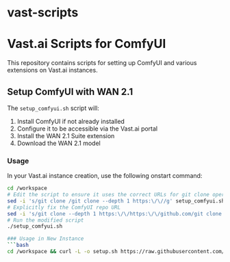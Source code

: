 # vast-scripts

# Vast.ai Scripts for ComfyUI

This repository contains scripts for setting up ComfyUI and various extensions on Vast.ai instances.

## Setup ComfyUI with WAN 2.1

The `setup_comfyui.sh` script will:

1. Install ComfyUI if not already installed
2. Configure it to be accessible via the Vast.ai portal
3. Install the WAN 2.1 Suite extension
4. Download the WAN 2.1 model

### Usage

In your Vast.ai instance creation, use the following onstart command:

```bash
cd /workspace
# Edit the script to ensure it uses the correct URLs for git clone operations
sed -i 's/git clone /git clone --depth 1 https:\/\//g' setup_comfyui.sh
# Explicitly fix the ComfyUI repo URL
sed -i 's/git clone --depth 1 https:\/\/https:\/\/github.com/git clone --depth 1 https:\/\/github.com/g' setup_comfyui.sh
# Run the modified script
./setup_comfyui.sh

### Usage in New Instance
```bash
cd /workspace && curl -L -o setup.sh https://raw.githubusercontent.com/DnsSrinath/vast-scripts/main/setup_comfyui.sh && chmod +x setup.sh && ./setup.sh
